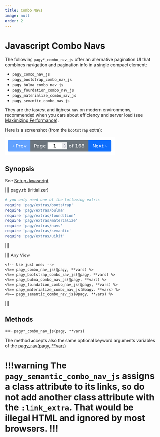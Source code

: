 ```yaml
---
title: Combo Navs
image: null
order: 2
---
```


# Javascript Combo Navs

The following `pagy*_combo_nav_js` offer an alternative pagination UI that combines navigation and pagination info in a single compact element:

- `pagy_combo_nav_js`
- `pagy_bootstrap_combo_nav_js`
- `pagy_bulma_combo_nav_js`
- `pagy_foundation_combo_nav_js`
- `pagy_materialize_combo_nav_js`
- `pagy_semantic_combo_nav_js`

They are the fastest and lightest `nav` on modern environments, recommended when you care about efficiency and server load (see [Maximizing Performance](/docs/how-to.md#maximize-performance)).

Here is a screenshot (from the `bootstrap` extra):

![bootstrap_combo_nav_js](/docs/assets/images/bootstrap_combo_nav_js.png)

## Synopsis

See [Setup Javascript](setup.md).

||| pagy.rb (initializer)
```ruby
# you only need one of the following extras
require 'pagy/extras/bootstrap'
require 'pagy/extras/bulma'
require 'pagy/extras/foundation'
require 'pagy/extras/materialize'
require 'pagy/extras/navs'
require 'pagy/extras/semantic'
require 'pagy/extras/uikit'
```
|||

||| Any View
```erb
<!-- Use just one: -->
<%== pagy_combo_nav_js(@pagy, **vars) %>
<%== pagy_bootstrap_combo_nav_js(@pagy, **vars) %>
<%== pagy_bulma_combo_nav_js(@pagy, **vars) %>
<%== pagy_foundation_combo_nav_js(@pagy, **vars) %>
<%== pagy_materialize_combo_nav_js(@pagy, **vars) %>
<%== pagy_semantic_combo_nav_js(@pagy, **vars) %>
```
|||
## Methods

==- `pagy*_combo_nav_js(pagy, **vars)`

The method accepts also the same optional keyword arguments variables of the [pagy_nav(pagy, **vars)](/docs/api/frontend.md#pagy-nav-pagy-vars)

!!!warning
The `pagy_semantic_combo_nav_js` assigns a class attribute to its links, so do not add another class attribute with the `:link_extra`. That would be illegal HTML and ignored by most browsers.
!!!
===
